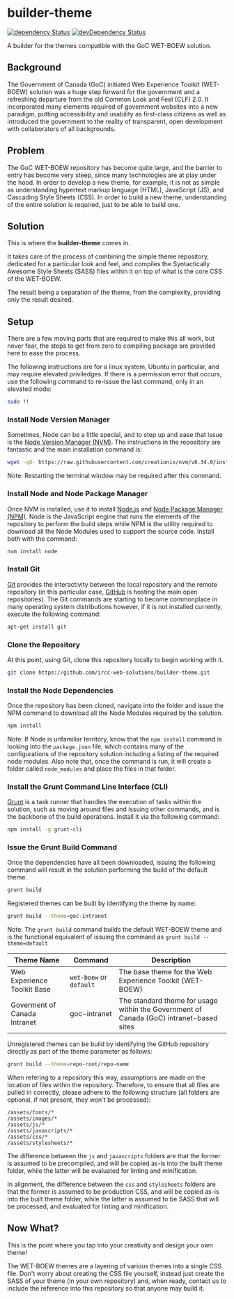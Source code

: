 # builder-theme
[![dependency Status](https://david-dm.org/ircc-web-solutions/builder-theme/status.svg)](https://david-dm.org/ircc-web-solutions/builder-theme#info=dependencies)
[![devDependency Status](https://david-dm.org/ircc-web-solutions/builder-theme/dev-status.svg)](https://david-dm.org/ircc-web-solutions/builder-theme#info=devDependencies)

A builder for the themes compatible with the GoC WET-BOEW solution.

## Background
The Government of Canada (GoC) initiated Web Experience Toolkit (WET-BOEW) solution was a huge step forward for the government and a refreshing departure from the old Common Look and Feel (CLF) 2.0.  It incorporated many elements required of government websites into a new paradigm, putting accessibility and usability as first-class citizens as well as introduced the government to the reality of transparent, open development with collaborators of all backgrounds.

## Problem
The GoC WET-BOEW repository has become quite large, and the barrier to entry has become very steep, since many technologies are at play under the hood.  In order to develop a new theme, for example, it is not as simple as understanding hypertext markup language (HTML), JavaScript (JS), and Cascading Style Sheets (CSS).  In order to build a new theme, understanding of the entire solution is required, just to be able to build one.

## Solution
This is where the **builder-theme** comes in.

It takes care of the process of combining the simple theme repository, dedicated for a particular look and feel, and compiles the Syntactically Awesome Style Sheets (SASS) files within it on top of what is the core CSS of the WET-BOEW.

The result being a separation of the theme, from the complexity, providing only the result desired.

## Setup
There are a few moving parts that are required to make this all work, but never fear, the steps to get from zero to compiling package are provided here to ease the process.

The following instructions are for a linux system, Ubuntu in particular, and may require elevated priviledges.  If there is a permission error that occurs, use the following command to re-issue the last command, only in an elevated mode:

```bash
sudo !!
```

### Install Node Version Manager
Sometimes, Node can be a little special, and to step up and ease that issue is the [Node Version Manager (NVM)](https://github.com/creationix/nvm).  The instructions in the repository are fantastic and the main installation command is:

```bash
wget -qO- https://raw.githubusercontent.com/creationix/nvm/v0.34.0/install.sh | bash
```

Note: Restarting the terminal window may be required after this command.

### Install Node and Node Package Manager
Once NVM is installed, use it to install [Node.js](https://nodejs.org/en) and [Node Package Manager (NPM)](https://www.npmjs.com).  Node is the JavaScript engine that runs the elements of the repository to perform the build steps while NPM is the utility required to download all the Node Modules used to support the source code.  Install both with the command:

```bash
nvm install node
```

### Install Git
[Git](https://git-scm.com) provides the interactivity between the local repository and the remote repository (in this particular case, [GitHub](https://github.com) is hosting the main open repositories).  The Git commands are starting to become commonplace in many operating system distributions however, if it is not installed currently, execute the following command: 

```bash
apt-get install git
```

### Clone the Repository
At this point, using Git, clone this repository locally to begin working with it.

```bash
git clone https://github.com/ircc-web-solutions/builder-theme.git
```

### Install the Node Dependencies
Once the repository has been cloned, navigate into the folder and issue the NPM command to download all the Node Modules required by the solution.

```bash
npm install
```

Note: If Node is unfamiliar territory, know that the `npm install` command is looking into the `package.json` file, which contains many of the configurations of the repository solution including a listing of the required node modules.  Also note that, once the command is run, it will create a folder called `node_modules` and place the files in that folder.

### Install the Grunt Command Line Interface (CLI)
[Grunt](https://gruntjs.com) is a task runner that handles the execution of tasks within the solution, such as moving around files and issuing other commands, and is the backbone of the build operations.  Install it via the following command:

```bash
npm install -g grunt-cli
```

### Issue the Grunt Build Command
Once the dependencies have all been downloaded, issuing the following command will result in the solution performing the build of the default theme.

```bash
grunt build
```

Registered themes can be built by identifying the theme by name:

```bash
grunt build --theme=goc-intranet
```

Note: The `grunt build` command builds the default WET-BOEW theme and is the functional equivalent of issuing the command as `grunt build --theme=default`

| Theme Name | Command | Description |
| --- | --- | --- |
| Web Experience Toolkit Base | `wet-boew` or `default` | The base theme for the Web Experience Toolkit (WET-BOEW) |
| Goverment of Canada Intranet | goc-intranet | The standard theme for usage within the Government of Canada (GoC) intranet-based sites |

Unregistered themes can be build by identifying the GitHub repository directly as part of the theme parameter as follows:

```bash
grunt build --theme=repo-root/repo-name
```

When refering to a repository this way, assumptions are made on the location of files within the repository.  Therefore, to ensure that all files are pulled in correctly, please adhere to the following structure (all folders are optional, if not present, they won't be processed):

```
/assets/fonts/*
/assets/images/*
/assets/js/*
/assets/javascripts/*
/assets/css/*
/assets/stylesheets/*
```

The difference between the `js` and `javascripts` folders are that the former is assumed to be precompiled, and will be copied as-is into the built theme folder, while the latter will be evaluated for linting and minification.

In alignment, the difference between the `css` and `stylesheets` folders are that the former is assumed to be production CSS, and will be copied as-is into the built theme folder, while the latter is assumed to be SASS that will be processed, and evaluated for linting and minification.

## Now What?
This is the point where you tap into your creativity and design your own theme!

The WET-BOEW themes are a layering of various themes into a single CSS file.  Don't worry about creating the CSS file yourself, instead just create the SASS of your theme (in your own repository) and, when ready, contact us to include the reference into this repository so that anyone may build it.
